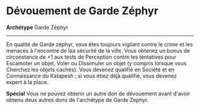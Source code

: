 # Dévouement de Garde Zéphyr

<p><strong>Archétype </strong>Garde Zéphyr</p>
<hr>
<p>En qualité de Garde zéphyr, vous êtes toujours vigilant contre le crime et les menaces à l'encontre de laa sécurité de la ville. Vous obtenez un bonus de circonstance de +1 aux tests de Perception contre les tentatives pour Escamoter un objet, Voler ou Dissimuler un objet (y compris lorsque vous Cherchez les objets cachés). Vous devenez qualifié en Société et en Connaissance du Katapesh ; si vous étiez déjà qualifié, vous devenez expert à la place.</p>
<p><strong>Spécial</strong> Vous ne pouvez obtenir un autre don de dévouement avant d'avoir obtenu deux autres dons de l'archétype de Garde Zephyr.</p>